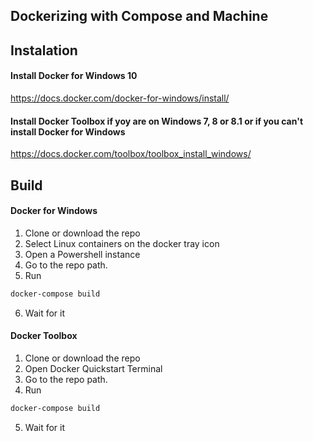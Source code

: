 ## Dockerizing with Compose and Machine 

## Instalation
#### Install Docker for Windows 10
https://docs.docker.com/docker-for-windows/install/
  
  
#### Install Docker Toolbox if yoy are on Windows 7, 8 or 8.1 or if you can't install Docker for Windows
https://docs.docker.com/toolbox/toolbox_install_windows/

## Build
#### Docker for Windows
1. Clone or download the repo
2. Select Linux containers on the docker tray icon
3. Open a Powershell instance
4. Go to the repo path.
5. Run
  
``` bash
docker-compose build
```
6. Wait for it

#### Docker Toolbox
1. Clone or download the repo
2. Open Docker Quickstart Terminal
3. Go to the repo path.
4. Run
  
``` bash
docker-compose build
```
5. Wait for it
